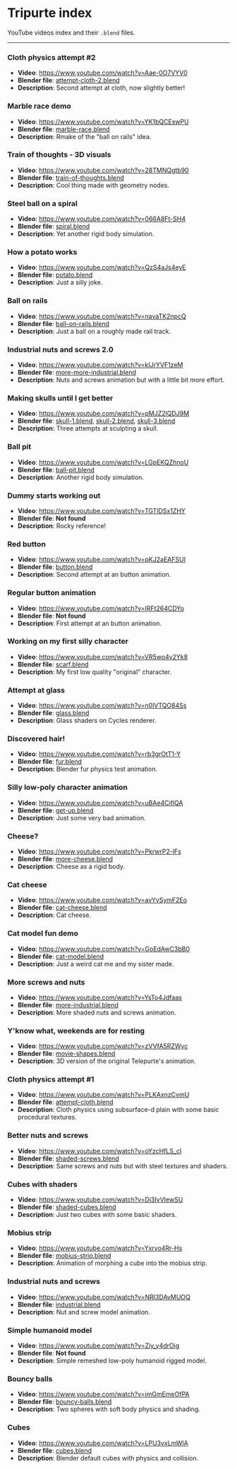 # Tripurte index

YouTube videos index and their `.blend` files.

---

### Cloth physics attempt #2

- **Video**: https://www.youtube.com/watch?v=Aae-0O7VYV0
- **Blender file**: [attempt-cloth-2.blend](./models/attempt-cloth-2.blend)
- **Description**: Second attempt at cloth, now slightly better!

### Marble race demo

- **Video**: https://www.youtube.com/watch?v=YK1bQCEswPU
- **Blender file**: [marble-race.blend](./models/marble-race.blend)
- **Description**: Rmake of the "ball on rails" idea.

### Train of thoughts - 3D visuals

- **Video**: https://www.youtube.com/watch?v=28TMNQgtb90
- **Blender file**: [train-of-thoughts.blend](./models/train-of-thoughts.blend)
- **Description**: Cool thing made with geometry nodes.

### Steel ball on a spiral

- **Video**: https://www.youtube.com/watch?v=066A8Ft-SH4
- **Blender file**: [spiral.blend](./models/spiral.blend)
- **Description**: Yet another rigid body simulation.

### How a potato works

- **Video**: https://www.youtube.com/watch?v=QzS4aJs4eyE
- **Blender file**: [potato.blend](./models/potato.blend)
- **Description**: Just a silly joke.

### Ball on rails

- **Video**: https://www.youtube.com/watch?v=navaTK2npcQ
- **Blender file**: [ball-on-rails.blend](./models/ball-on-rails.blend)
- **Description**: Just a ball on a roughly made rail track.

### Industrial nuts and screws 2.0

- **Video**: https://www.youtube.com/watch?v=kIJrYVF1zeM
- **Blender file**: [more-more-industrial.blend](./models/more-more-industrial.blend)
- **Description**: Nuts and screws animation but with a little bit more effort.

### Making skulls until I get better

- **Video**: https://www.youtube.com/watch?v=pMJZ2lQDJ9M
- **Blender file**: [skull-1.blend](./models/skull-1.blend), [skull-2.blend](./models/skull-2.blend), [skull-3.blend](./models/skull-3.blend)
- **Description**: Three attempts at sculpting a skull.

### Ball pit

- **Video**: https://www.youtube.com/watch?v=LGpEKQZhnoU
- **Blender file**: [ball-pit.blend](./models/ball-pit.blend)
- **Description**: Another rigid body simulation.

### Dummy starts working out

- **Video**: https://www.youtube.com/watch?v=TGTlDSx1ZHY
- **Blender file**: **Not found**
- **Description**: Rocky reference!

### Red button

- **Video**: https://www.youtube.com/watch?v=pKJ2aEAFSUI
- **Blender file**: [button.blend](./models/button.blend)
- **Description**: Second attempt at an button animation.

### Regular button animation

- **Video**: https://www.youtube.com/watch?v=IRFt264CDYo
- **Blender file**: **Not found**
- **Description**: First attempt at an button animation.

### Working on my first silly character

- **Video**: https://www.youtube.com/watch?v=VR5wo4v2Yk8
- **Blender file**: [scarf.blend](./models/scarf.blend)
- **Description**: My first low quality "original" character.

### Attempt at glass

- **Video**: https://www.youtube.com/watch?v=n0lVTQO84Ss
- **Blender file**: [glass.blend](./models/glass.blend)
- **Description**: Glass shaders on Cycles renderer.

### Discovered hair!

- **Video**: https://www.youtube.com/watch?v=rb3grOtT1-Y
- **Blender file**: [fur.blend](./models/fur.blend)
- **Description**: Blender fur physics test animation.

### Silly low-poly character animation

- **Video**: https://www.youtube.com/watch?v=uBAe4CiflQA
- **Blender file**: [get-up.blend](./models/get-up.blend)
- **Description**: Just some very bad animation.

### Cheese?

- **Video**: https://www.youtube.com/watch?v=PkrwrP2-lFs
- **Blender file**: [more-cheese.blend](./models/more-cheese.blend)
- **Description**: Cheese as a rigid body.

### Cat cheese

- **Video**: https://www.youtube.com/watch?v=avYvSymF2Eo
- **Blender file**: [cat-cheese.blend](./models/cat-cheese.blend)
- **Description**: Cat cheese.

### Cat model fun demo

- **Video**: https://www.youtube.com/watch?v=GoEdAwC3bB0
- **Blender file**: [cat-model.blend](./models/cat-model.blend)
- **Description**: Just a weird cat me and my sister made.

### More screws and nuts

- **Video**: https://www.youtube.com/watch?v=YsTo4Jdfaas
- **Blender file**: [more-industrial.blend](./models/more-industrial.blend)
- **Description**: More shaded nuts and screws animation.

### Y'know what, weekends are for resting

- **Video**: https://www.youtube.com/watch?v=zVVfA5RZWyc
- **Blender file**: [movie-shapes.blend](./models/movie-shapes.blend)
- **Description**: 3D version of the original Telepurte's animation.

### Cloth physics attempt #1

- **Video**: https://www.youtube.com/watch?v=PLKAxnzCvmU
- **Blender file**: [attempt-cloth.blend](./models/attempt-cloth.blend)
- **Description**: Cloth physics using subsurface-d plain with some basic procedural textures.

### Better nuts and screws

- **Video**: https://www.youtube.com/watch?v=oYzcHfLS_cI
- **Blender file**: [shaded-screws.blend](./models/shaded-screws.blend)
- **Description**: Same screws and nuts but with steel textures and shaders. 

### Cubes with shaders

- **Video**: https://www.youtube.com/watch?v=Di3IvVIewSU
- **Blender file**: [shaded-cubes.blend](./models/shaded-cubes.blend)
- **Description**: Just two cubes with some basic shaders.

### Mobius strip

- **Video**: https://www.youtube.com/watch?v=Yxrvo4Rr-Hs
- **Blender file**: [mobius-strip.blend](./models/mobius-strip.blend)
- **Description**: Animation of morphing a cube into the mobius strip.

### Industrial nuts and screws

- **Video**: https://www.youtube.com/watch?v=NRI3DAvMUOQ
- **Blender file**: [industrial.blend](./models/industrial.blend)
- **Description**: Nut and screw model animation.

### Simple humanoid model

- **Video**: https://www.youtube.com/watch?v=Ziy_y4drOig
- **Blender file**: **Not found**
- **Description**: Simple remeshed low-poly humanoid rigged model.

### Bouncy balls

- **Video**: https://www.youtube.com/watch?v=imGmEmeOfPA
- **Blender file**: [bouncy-balls.blend](./models/bouncy-balls.blend)
- **Description**: Two spheres with soft body physics and shading.

### Cubes

- **Video**: https://www.youtube.com/watch?v=LPU3vxLmWlA
- **Blender file**: [cubes.blend](./models/cubes.blend)
- **Description**: Blender default cubes with physics and collision.